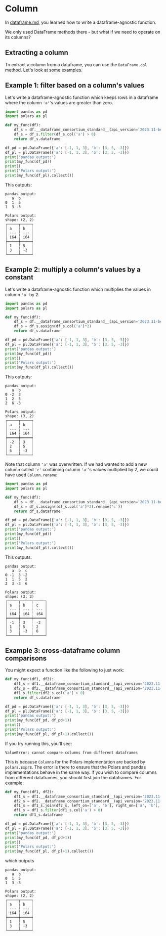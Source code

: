 # Column

In [dataframe.md](dataframe.md), you learned how to write a dataframe-agnostic function.

We only used DataFrame methods there - but what if we need to operate on its columns?

## Extracting a column

To extract a column from a dataframe, you can use the `DataFrame.col` method. Let's look
at some examples.

## Example 1: filter based on a column's values

Let's write a dataframe-agnostic function which keeps rows in a dataframe where the column
`'a'`'s values are greater than zero.
```python
import pandas as pd
import polars as pl

def my_func(df):
    df_s = df.__dataframe_consortium_standard__(api_version='2023.11-beta')
    df_s = df_s.filter(df_s.col('a') > 0)
    return df_s.dataframe

df_pd = pd.DataFrame({'a': [-1, 1, 3], 'b': [3, 5, -3]})
df_pl = pl.DataFrame({'a': [-1, 1, 3], 'b': [3, 5, -3]})
print('pandas output:')
print(my_func(df_pd))
print()
print('Polars output:')
print(my_func(df_pl).collect())
```
This outputs:
```
pandas output:
   a  b
0  1  5
1  3 -3

Polars output:
shape: (2, 2)
┌─────┬─────┐
│ a   ┆ b   │
│ --- ┆ --- │
│ i64 ┆ i64 │
╞═════╪═════╡
│ 1   ┆ 5   │
│ 3   ┆ -3  │
└─────┴─────┘
```

## Example 2: multiply a column's values by a constant

Let's write a dataframe-agnostic function which multiplies the values in column
`'a'` by 2.
```python
import pandas as pd
import polars as pl

def my_func(df):
    df_s = df.__dataframe_consortium_standard__(api_version='2023.11-beta')
    df_s = df_s.assign(df_s.col('a')*2)
    return df_s.dataframe

df_pd = pd.DataFrame({'a': [-1, 1, 3], 'b': [3, 5, -3]})
df_pl = pl.DataFrame({'a': [-1, 1, 3], 'b': [3, 5, -3]})
print('pandas output:')
print(my_func(df_pd))
print()
print('Polars output:')
print(my_func(df_pl).collect())
```
This outputs:
```
pandas output:
   a  b
0 -2  3
1  2  5
2  6 -3

Polars output:
shape: (3, 2)
┌─────┬─────┐
│ a   ┆ b   │
│ --- ┆ --- │
│ i64 ┆ i64 │
╞═════╪═════╡
│ -2  ┆ 3   │
│ 2   ┆ 5   │
│ 6   ┆ -3  │
└─────┴─────┘
```

Note that column `'a'` was overwritten. If we had wanted to add a new column called `'c'` containing column `'a'`'s
values multiplied by 2, we could have used `Column.rename`:
```python
import pandas as pd
import polars as pl

def my_func(df):
    df_s = df.__dataframe_consortium_standard__(api_version='2023.11-beta')
    df_s = df_s.assign((df_s.col('a')*2).rename('c'))
    return df_s.dataframe

df_pd = pd.DataFrame({'a': [-1, 1, 3], 'b': [3, 5, -3]})
df_pl = pl.DataFrame({'a': [-1, 1, 3], 'b': [3, 5, -3]})
print('pandas output:')
print(my_func(df_pd))
print()
print('Polars output:')
print(my_func(df_pl).collect())
```
This outputs:
```
pandas output:
   a  b  c
0 -1  3 -2
1  1  5  2
2  3 -3  6

Polars output:
shape: (3, 3)
┌─────┬─────┬─────┐
│ a   ┆ b   ┆ c   │
│ --- ┆ --- ┆ --- │
│ i64 ┆ i64 ┆ i64 │
╞═════╪═════╪═════╡
│ -1  ┆ 3   ┆ -2  │
│ 1   ┆ 5   ┆ 2   │
│ 3   ┆ -3  ┆ 6   │
└─────┴─────┴─────┘
```

## Example 3: cross-dataframe column comparisons

You might expect a function like the following to just work:
```python
def my_func(df1, df2):
    df1_s = df1.__dataframe_consortium_standard__(api_version='2023.11-beta')
    df2_s = df2.__dataframe_consortium_standard__(api_version='2023.11-beta')
    df1_s.filter(df2_s.col('a') > 0)
    return df_s.dataframe

df_pd = pd.DataFrame({'a': [-1, 1, 3], 'b': [3, 5, -3]})
df_pl = pl.DataFrame({'a': [-1, 1, 3], 'b': [3, 5, -3]})
print('pandas output:')
print(my_func(df_pd, df_pd+1))
print()
print('Polars output:')
print(my_func(df_pl, df_pl+1).collect())
```
If you try running this, you'll see:
```
ValueError: cannot compare columns from different dataframes
```
This is because `Column`s for the Polars implementation are backed by `polars.Expr`s.
The error is there to ensure that the Polars and pandas implementations behave in the same way.
If you wish to compare columns from different dataframes, you should first join the dataframes.
For example:
```python
def my_func(df1, df2):
    df1_s = df1.__dataframe_consortium_standard__(api_version='2023.11-beta')
    df2_s = df2.__dataframe_consortium_standard__(api_version='2023.11-beta')
    df1_s = df1_s.join(df2_s, left_on=['a', 'b'], right_on=['a', 'b'], how='left')
    df1_s = df1_s.filter(df1_s.col('a') > 0)
    return df1_s.dataframe

df_pd = pd.DataFrame({'a': [-1, 1, 3], 'b': [3, 5, -3]})
df_pl = pl.DataFrame({'a': [-1, 1, 3], 'b': [3, 5, -3]})
print('pandas output:')
print(my_func(df_pd, df_pd+1))
print()
print('Polars output:')
print(my_func(df_pl, df_pl+1).collect())
```
which outputs
```
pandas output:
   a  b
0  1  5
1  3 -3

Polars output:
shape: (2, 2)
┌─────┬─────┐
│ a   ┆ b   │
│ --- ┆ --- │
│ i64 ┆ i64 │
╞═════╪═════╡
│ 1   ┆ 5   │
│ 3   ┆ -3  │
└─────┴─────┘
```
